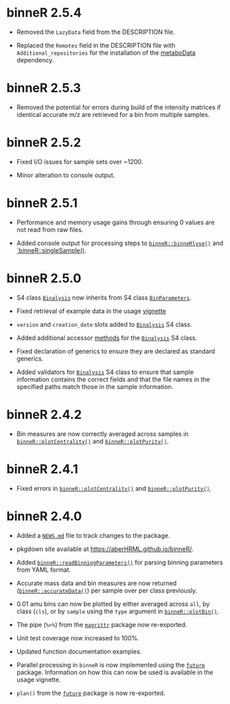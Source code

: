 # binneR 2.5.4

* Removed the `LazyData` field from the DESCRIPTION file.

* Replaced the `Remotes` field in the DESCRIPTION file with `Additional_repositories` for the installation of the [metaboData](https://aberhrml.github.io/metaboData/) dependency.

# binneR 2.5.3

* Removed the potential for errors during build of the intensity matrices if identical accurate m/z are retrieved for a bin from multiple samples. 

# binneR 2.5.2

* Fixed I/O issues for sample sets over ~1200.

* Minor alteration to console output.

# binneR 2.5.1

* Performance and memory usage gains through ensuring 0 values are not read from raw files.

* Added console output for processing steps to [`binneR::binneRlyse()`](https://aberhrml.github.io/binneR/reference/binneRlyse.html) and [`binneR::singleSample()](https://aberhrml.github.io/binneR/reference/singleSample.html).

# binneR 2.5.0

* S4 class [`Binalysis`](https://aberhrml.github.io/binneR/reference/Binalysis-class.html) now inherits from S4 class [`BinParameters`](https://aberhrml.github.io/binneR/reference/BinParameters-class.html).

* Fixed retrieval of example data in the usage [vignette](https://aberhrml.github.io/binneR/articles/binneR.html)

* `version` and `creation_date` slots added to [`Binalysis`](https://aberhrml.github.io/binneR/reference/Binalysis-class.html) S4 class.

* Added additional accessor [methods](file:///home/jasen/Documents/tools/R-package-dev/binneR/docs/reference/results.html) for the [`Binalysis`](https://aberhrml.github.io/binneR/reference/Binalysis-class.html) S4 class.

* Fixed declaration of generics to ensure they are declared as standard generics.

* Added validators for [`Binalysis`](https://aberhrml.github.io/binneR/reference/Binalysis-class.html) S4 class to ensure that sample information contains the correct fields and that the file names in the specified paths match those in the sample information.

# binneR 2.4.2

* Bin measures are now correctly averaged across samples in [`binneR::plotCentrality()`](https://aberHRML.github.io/binneR/reference/plotCentrality.html) and [`binneR::plotPurity()`](https://aberHRML.github.io/binneR/reference/plotPurity.html).

# binneR 2.4.1

* Fixed errors in [`binneR::plotCentrality()`](https://aberHRML.github.io/binneR/reference/plotCentrality.html) and [`binneR::plotPurity()`](https://aberHRML.github.io/binneR/reference/plotPurity.html).

# binneR 2.4.0

* Added a [`NEWS.md`](https://aberHRML.github.io/binneR/news/index.html) file to track changes to the package.

* pkgdown site available at <https://aberHRML.github.io/binneR/>.

* Added [`binneR::readBinningParameters()`](https://aberHRML.github.io/binneR/reference/readBinningParameters.html) for parsing binning parameters from YAML format.

* Accurate mass data and bin measures are now returned ([`binneR::accurateData()`](https://aberHRML.github.io/binneR/reference/accurateData.html)) per sample over per class previously.

* 0.01 amu bins can now be plotted by either averaged across `all`, by class (`cls`), or by `sample` using the `type` argument in [`binneR::plotBin()`](https://aberHRML.github.io/binneR/reference/plotBin.html).

* The pipe (`%>%`) from the [`magrittr`](https://magrittr.tidyverse.org/) package now re-exported.

* Unit test coverage now increased to 100%.

* Updated function documentation examples.

* Parallel processing in `binneR` is now implemented using the [`future`](https://cran.r-project.org/package=future) package.
Information on how this can now be used is available in the usage vignette.

* `plan()` from the [`future`](https://cran.r-project.org/web/packages/future/index.html) package is now  re-exported.

